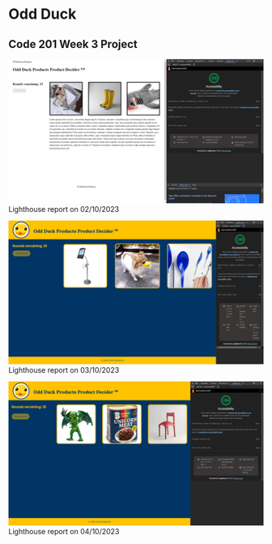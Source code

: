 # Odd Duck

## Code 201 Week 3 Project

!["Lighthouse report"](./lighthouse.png)
Lighthouse report on 02/10/2023

!["Lighthouse report"](./lighthouse03_10.png)
Lighthouse report on 03/10/2023

!["Lighthouse report"](./lighthouse04_10.png)
Lighthouse report on 04/10/2023
